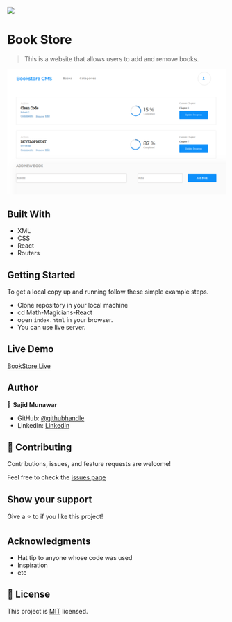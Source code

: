 ![](https://img.shields.io/badge/Microverse-blueviolet)

# Book Store

> This is a website that allows users to add and remove books.

![App preview](./public/app-preview.png)

## Built With

- XML
- CSS
- React
- Routers

## Getting Started

To get a local copy up and running follow these simple example steps.

- Clone repository in your local machine 
- cd Math-Magicians-React
- open `index.html` in your browser.
- You can use live server.

## Live Demo

[BookStore Live](https://effortless-kulfi-65ca17.netlify.app/)

## Author

👤 **Sajid Munawar**

- GitHub: [@githubhandle](https://github.com/sajid-munawar)
- LinkedIn: [LinkedIn](https://www.linkedin.com/in/sajid-munawar-41ba26180/)

## 🤝 Contributing

Contributions, issues, and feature requests are welcome!

Feel free to check the [issues page](https://github.com/sajid-munawar/Book-Store-React/issues)

## Show your support

Give a ⭐️ to if you like this project!


## Acknowledgments

- Hat tip to anyone whose code was used
- Inspiration
- etc

## 📝 License

This project is [MIT](./MIT.md) licensed.

